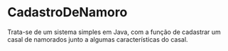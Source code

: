 # CadastroDeNamoro
Trata-se de um sistema simples em Java, com a função de cadastrar um casal de namorados junto a algumas características do casal. 
